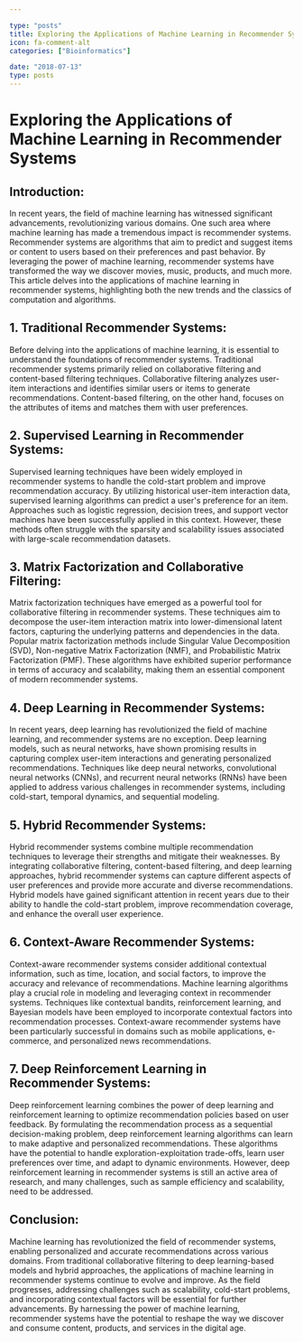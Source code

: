 ```yaml
---

type: "posts"
title: Exploring the Applications of Machine Learning in Recommender Systems
icon: fa-comment-alt
categories: ["Bioinformatics"]

date: "2018-07-13"
type: posts
---
```





# Exploring the Applications of Machine Learning in Recommender Systems

## Introduction:
In recent years, the field of machine learning has witnessed significant advancements, revolutionizing various domains. One such area where machine learning has made a tremendous impact is recommender systems. Recommender systems are algorithms that aim to predict and suggest items or content to users based on their preferences and past behavior. By leveraging the power of machine learning, recommender systems have transformed the way we discover movies, music, products, and much more. This article delves into the applications of machine learning in recommender systems, highlighting both the new trends and the classics of computation and algorithms.

## 1. Traditional Recommender Systems:
Before delving into the applications of machine learning, it is essential to understand the foundations of recommender systems. Traditional recommender systems primarily relied on collaborative filtering and content-based filtering techniques. Collaborative filtering analyzes user-item interactions and identifies similar users or items to generate recommendations. Content-based filtering, on the other hand, focuses on the attributes of items and matches them with user preferences.

## 2. Supervised Learning in Recommender Systems:
Supervised learning techniques have been widely employed in recommender systems to handle the cold-start problem and improve recommendation accuracy. By utilizing historical user-item interaction data, supervised learning algorithms can predict a user's preference for an item. Approaches such as logistic regression, decision trees, and support vector machines have been successfully applied in this context. However, these methods often struggle with the sparsity and scalability issues associated with large-scale recommendation datasets.

## 3. Matrix Factorization and Collaborative Filtering:
Matrix factorization techniques have emerged as a powerful tool for collaborative filtering in recommender systems. These techniques aim to decompose the user-item interaction matrix into lower-dimensional latent factors, capturing the underlying patterns and dependencies in the data. Popular matrix factorization methods include Singular Value Decomposition (SVD), Non-negative Matrix Factorization (NMF), and Probabilistic Matrix Factorization (PMF). These algorithms have exhibited superior performance in terms of accuracy and scalability, making them an essential component of modern recommender systems.

## 4. Deep Learning in Recommender Systems:
In recent years, deep learning has revolutionized the field of machine learning, and recommender systems are no exception. Deep learning models, such as neural networks, have shown promising results in capturing complex user-item interactions and generating personalized recommendations. Techniques like deep neural networks, convolutional neural networks (CNNs), and recurrent neural networks (RNNs) have been applied to address various challenges in recommender systems, including cold-start, temporal dynamics, and sequential modeling.

## 5. Hybrid Recommender Systems:
Hybrid recommender systems combine multiple recommendation techniques to leverage their strengths and mitigate their weaknesses. By integrating collaborative filtering, content-based filtering, and deep learning approaches, hybrid recommender systems can capture different aspects of user preferences and provide more accurate and diverse recommendations. Hybrid models have gained significant attention in recent years due to their ability to handle the cold-start problem, improve recommendation coverage, and enhance the overall user experience.

## 6. Context-Aware Recommender Systems:
Context-aware recommender systems consider additional contextual information, such as time, location, and social factors, to improve the accuracy and relevance of recommendations. Machine learning algorithms play a crucial role in modeling and leveraging context in recommender systems. Techniques like contextual bandits, reinforcement learning, and Bayesian models have been employed to incorporate contextual factors into recommendation processes. Context-aware recommender systems have been particularly successful in domains such as mobile applications, e-commerce, and personalized news recommendations.

## 7. Deep Reinforcement Learning in Recommender Systems:
Deep reinforcement learning combines the power of deep learning and reinforcement learning to optimize recommendation policies based on user feedback. By formulating the recommendation process as a sequential decision-making problem, deep reinforcement learning algorithms can learn to make adaptive and personalized recommendations. These algorithms have the potential to handle exploration-exploitation trade-offs, learn user preferences over time, and adapt to dynamic environments. However, deep reinforcement learning in recommender systems is still an active area of research, and many challenges, such as sample efficiency and scalability, need to be addressed.

## Conclusion:
Machine learning has revolutionized the field of recommender systems, enabling personalized and accurate recommendations across various domains. From traditional collaborative filtering to deep learning-based models and hybrid approaches, the applications of machine learning in recommender systems continue to evolve and improve. As the field progresses, addressing challenges such as scalability, cold-start problems, and incorporating contextual factors will be essential for further advancements. By harnessing the power of machine learning, recommender systems have the potential to reshape the way we discover and consume content, products, and services in the digital age.